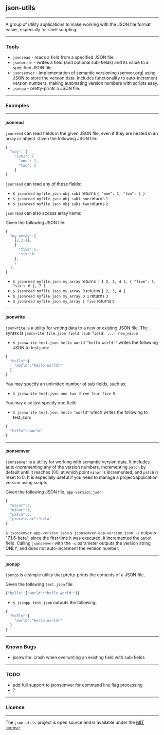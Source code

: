 ## json-utils ##
---

A group of utility applications to make working with the JSON file format easier, especially for shell scripting.

---

### Tools ###
  - `jsonread` - reads a field from a specified JSON file.
  - `jsonwrite` - writes a field (and optional sub-fields) and its value to a specified JSON file.
  - `jsonsemver` - implementation of semantic versioning (semver.org) using JSON to store the version data.  Includes functionality to auto-increment version numbers, making automating version numbers with scripts easy.
  - `jsonpp` - pretty-prints a JSON file.

---

### Examples ###
---
#### jsonread ####

  `jsonread` can read fields in the given JSON file, even if they are nested in an array or object.
  Given the following JSON file:
```javascript
{
  "obj": {
    "sub1": {
      "one": 1,
      "two": 2
    }
}
```
  `jsonread` can read any of these fields:

  - `$ jsonread myfile.json obj sub1` returns `{ "one": 1, "two": 2 }`
  - `$ jsonread myfile.json obj sub1 one` returns `1`
  - `$ jsonread myfile.json obj sub1 two` returns `2`

  `jsonread` can also access array items:

  Given the following JSON file:
```javascript
{
  "my_array":[
    [2,3,4],
    {
      "five":5,
      "six":6
    },
    7
  ],
}
```
  - `$ jsonread myfile.json my_array` returns `[ [ 2, 3, 4 ], { "five": 5, "six": 6 }, 7 ]`
  - `$ jsonread myfile.json my_array 0` returns `[ 2, 3, 4 ]`
  - `$ jsonread myfile.json my_array 0 1` returns `3`
  - `$ jsonread myfile.json my_array 1 five` returns `5`

---
#### jsonwrite ####

`jsonwrite` is a utility for writing data to a new or existing JSON file.
The syntax is `jsonwrite file.json field [sub-field, ...] new_value`

  - `$ jsonwrite test.json hello world "hello world!"` writes the following JSON to test.json:
```javascript
{
  "hello":{
    "world":"hello world!"
  }
}
```
You may specify an unlimited number of sub fields, such as:
  - `$ jsonwrite test.json one two three four five 5`

You may also just specify one field:
  - `$ jsonwrite test.json hello "world"` which writes the following to test.json:
```javascript
{
  "hello":"world"
}
```

---
#### jsonsemver ####

`jsonsemver` is a utility for working with semantic version data.  It includes auto-incrementing any of the version numbers, incrementing `patch` by default until it reaches 100, at which point `minor` is incremented, and `patch` is reset to 0.  It is especially useful if you need to manage a project/application version using scripts.

Given the following JSON file, `app-version.json`:

```javascript
{
  "major":7,
  "minor":1,
  "patch":5,
  "prerelease":"beta"
}
```

`$ jsonsemver app-version.json`
`$ jsonsemver app-version.json -s` outputs "7.1.6-beta", since the first time it was executed, it incremented the `patch` field.
Calling `jsonsemver` with the `-s` parameter outputs the version string ONLY, and does not auto-increment the version number.


---
#### jsonpp ####

`jsonpp` is a simple utility that pretty-prints the contents of a JSON file.

Given the following `test.json` file:
```javascript
{"hello":{"world":"hello world!"}}
```
  - `$ jsonpp test.json` outputs the following:
```javascript
{
  "hello":{
    "world":"hello world!"
  }
}
```

---
### Known Bugs ###
  - jsonwrite: crash when overwriting an existing field with sub-fields

---
### TODO ###
  - add full support to jsonsemver for command line flag processing
  - ?

---
### License ###
---
The `json-utils` project is open source and is available under the <a href="LICENSE">MIT license</a>.
